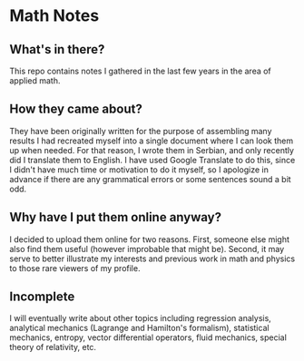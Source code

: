 # Math Notes
## What's in there?
This repo contains notes I gathered in the last few years in the area of applied math. 

## How they came about?
They have been originally written for the purpose of assembling many results I had recreated myself into a single document where I can look them up when needed. For that reason, I wrote them in Serbian, and only recently did I translate them to English. I have used Google Translate to do this, since I didn't have much time or motivation to do it myself, so I apologize in advance if there are any grammatical errors or some sentences sound a bit odd.

## Why have I put them online anyway?
I decided to upload them online for two reasons. First, someone else might also find them useful (however improbable that might be). Second, it may serve to better illustrate my interests and previous work in math and physics to those rare viewers of my profile.

## Incomplete
I will eventually write about other topics including regression analysis, analytical mechanics (Lagrange and Hamilton's formalism), statistical mechanics, entropy, vector differential operators, fluid mechanics, special theory of relativity, etc.